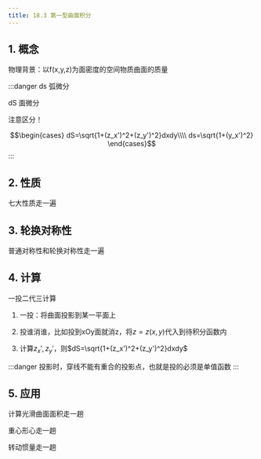 ```yaml
---
title: 18.3 第一型曲面积分
---
```


## 1. 概念

物理背景：以f(x,y,z)为面密度的空间物质曲面的质量

:::danger
ds 弧微分

dS 面微分

注意区分！

$$\begin{cases}
    dS=\sqrt{1+(z_x')^2+(z_y')^2}dxdy\\\\
    ds=\sqrt{1+(y_x')^2}
\end{cases}$$
:::

## 2. 性质

七大性质走一遍


## 3. 轮换对称性

普通对称性和轮换对称性走一遍

## 4. 计算

一投二代三计算



1. 一投：将曲面投影到某一平面上

2. 投谁消谁，比如投到xOy面就消z，将$z=z(x,y)$代入到待积分函数内

3. 计算$z_x',z_y'$，则$dS=\sqrt{1+(z_x')^2+(z_y')^2}dxdy$


:::danger
投影时，穿线不能有重合的投影点，也就是投的必须是单值函数
:::

## 5. 应用


计算光滑曲面面积走一趟

重心形心走一趟

转动惯量走一趟























